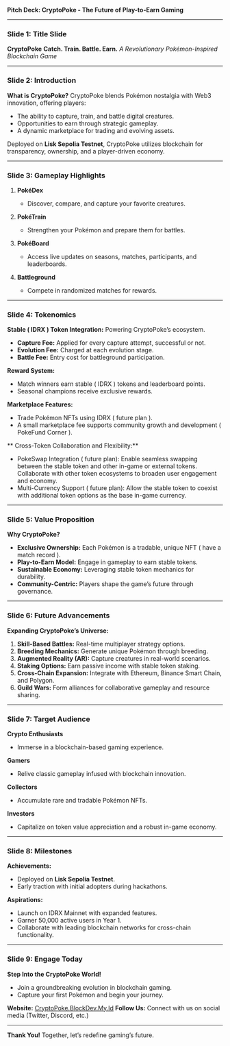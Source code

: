 **Pitch Deck: CryptoPoke - The Future of Play-to-Earn Gaming**

---

### Slide 1: **Title Slide**

**CryptoPoke**
**Catch. Train. Battle. Earn.**
*A Revolutionary Pokémon-Inspired Blockchain Game*

---

### Slide 2: **Introduction**

**What is CryptoPoke?**
CryptoPoke blends Pokémon nostalgia with Web3 innovation, offering players:

* The ability to capture, train, and battle digital creatures.
* Opportunities to earn through strategic gameplay.
* A dynamic marketplace for trading and evolving assets.

Deployed on **Lisk Sepolia Testnet**, CryptoPoke utilizes blockchain for transparency, ownership, and a player-driven economy.

---

### Slide 3: **Gameplay Highlights**

1. **PokéDex**

   * Discover, compare, and capture your favorite creatures.
2. **PokéTrain**

   * Strengthen your Pokémon and prepare them for battles.
3. **PokéBoard**

   * Access live updates on seasons, matches, participants, and leaderboards.
4. **Battleground**

   * Compete in randomized matches for rewards.

---

### Slide 4: **Tokenomics**

**Stable ( IDRX ) Token Integration:** Powering CryptoPoke’s ecosystem.

* **Capture Fee:** Applied for every capture attempt, successful or not.
* **Evolution Fee:** Charged at each evolution stage.
* **Battle Fee:** Entry cost for battleground participation.

**Reward System:**

* Match winners earn stable ( IDRX ) tokens and leaderboard points.
* Seasonal champions receive exclusive rewards.

**Marketplace Features:**

* Trade Pokémon NFTs using IDRX ( future plan ).
* A small marketplace fee supports community growth and development ( PokeFund Corner ).



** Cross-Token Collaboration and Flexibility:**

* PokeSwap Integration ( future plan):
    Enable seamless swapping between the stable token and other in-game or external tokens.
    Collaborate with other token ecosystems to broaden user engagement and economy.
* Multi-Currency Support ( future plan):
    Allow the stable token to coexist with additional token options as the base in-game currency.
---

### Slide 5: **Value Proposition**

**Why CryptoPoke?**

* **Exclusive Ownership:** Each Pokémon is a tradable, unique NFT ( have a match record ).
* **Play-to-Earn Model:** Engage in gameplay to earn stable tokens.
* **Sustainable Economy:** Leveraging stable token mechanics for durability.
* **Community-Centric:** Players shape the game’s future through governance.

---

### Slide 6: **Future Advancements**

**Expanding CryptoPoke’s Universe:**

1. **Skill-Based Battles:** Real-time multiplayer strategy options.
2. **Breeding Mechanics:** Generate unique Pokémon through breeding.
3. **Augmented Reality (AR):** Capture creatures in real-world scenarios.
4. **Staking Options:** Earn passive income with stable token staking.
5. **Cross-Chain Expansion:** Integrate with Ethereum, Binance Smart Chain, and Polygon.
6. **Guild Wars:** Form alliances for collaborative gameplay and resource sharing.

---

### Slide 7: **Target Audience**

**Crypto Enthusiasts**

* Immerse in a blockchain-based gaming experience.

**Gamers**

* Relive classic gameplay infused with blockchain innovation.

**Collectors**

* Accumulate rare and tradable Pokémon NFTs.

**Investors**

* Capitalize on token value appreciation and a robust in-game economy.

---

### Slide 8: **Milestones**

**Achievements:**

* Deployed on **Lisk Sepolia Testnet**.
* Early traction with initial adopters during hackathons.

**Aspirations:**

* Launch on IDRX Mainnet with expanded features.
* Garner 50,000 active users in Year 1.
* Collaborate with leading blockchain networks for cross-chain functionality.

---

### Slide 9: **Engage Today**

**Step Into the CryptoPoke World!**

* Join a groundbreaking evolution in blockchain gaming.
* Capture your first Pokémon and begin your journey.

**Website:** [CryptoPoke.BlockDev.My.Id](#)
**Follow Us:** Connect with us on social media (Twitter, Discord, etc.)

---

**Thank You!**
Together, let’s redefine gaming’s future.
